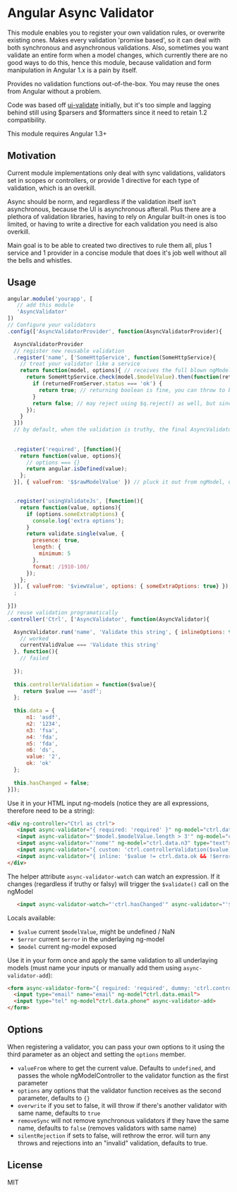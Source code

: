 Angular Async Validator
=====

This module enables you to register your own validation rules, or overwrite existing ones. Makes every validation 'promise based', so it can deal with both synchronous  and asynchronous validations. Also, sometimes you want validate an entire form when a model changes, which currently there are no good ways to do this, hence this module, because 
validation and form manipulation in Angular 1.x is a pain by itself.  

Provides no validation functions out-of-the-box. You may reuse the ones from Angular without a problem. 

Code was based off [ui-validate](http://angular-ui.github.io/ui-utils/#/validate) initially, but it's too simple and lagging behind still using $parsers and $formatters since it need to retain 1.2 compatibility.

This module requires Angular 1.3+

## Motivation

Current module implementations only deal with sync validations, validators set in scopes or controllers, 
or provide 1 directive for each type of validation, which is an overkill. 

Async should be norm, and regardless if the validation itself isn't asynchronous, because the UI is asynchronous afterall. Plus there are a plethora of validation libraries, having to rely on Angular built-in ones is too limited, or having to write a directive for each validation you need is also overkill.

Main goal is to be able to created two directives to rule them all, plus 1 service and 1 provider in a concise 
module that does it's job well without all the bells and whistles.

## Usage

```js
angular.module('yourapp', [
   // add this module
   'AsyncValidator'
])
// Configure your validators
.config(['AsyncValidatorProvider', function(AsyncValidatorProvider){

  AsyncValidatorProvider
  // register new reusable validation
  .register('name', ['SomeHttpService', function(SomeHttpService){
    // treat your validator like a service
    return function(model, options){ // receives the full blown ngModelController
      return SomeHttpService.check(model.$modelValue).then(function(returnedFromServer){
        if (returnedFromServer.status === 'ok') {
          return true; // returning boolean is fine, you can throw to break the validation
        }
        return false; // may reject using $q.reject() as well, but since false will forcefully reject the validation
      });
    }
  }])
  // by default, when the validation is truthy, the final AsyncValidator.run() call will have the ngModel.$modelValue
  
  
  .register('required', [function(){
    return function(value, options){
      // options === {}
      return angular.isDefined(value);
    };
  }], { valueFrom: '$$rawModelValue' }) // pluck it out from ngModel, using $$rawModelValue instead of $modelValue, because $modelValue might only be defined after required validation is actually called


  .register('usingValidateJs', [function(){
    return function(value, options){
      if (options.someExtraOptions) {
        console.log('extra options');
      }
      return validate.single(value, {
        presence: true,
        length: {
          minimum: 5
        },
        format: /1910-100/
      });
    };
  }], { valueFrom: '$viewValue', options: { someExtraOptions: true} });
  ;
  
}])
// reuse validation programatically
.controller('Ctrl', ['AsyncValidator', function(AsyncValidator){

  AsyncValidator.run('name', 'Validate this string', { inlineOptions: true }).then(function(currentValidValue){
    // worked
    currentValidValue === 'Validate this string'
  }, function(){
    // failed
    
  });
  
  this.controllerValidation = function($value){
     return $value === 'asdf';
  };
  
  this.data = {
      n1: 'asdf',
      n2: '1234',
      n3: 'fsa',
      n4: 'fda',
      n5: 'fda',
      n6: 'ds',
      value: '2',
      ok: 'ok'  
  };
  
  this.hasChanged = false;
}]);
```

Use it in your HTML input ng-models (notice they are all expressions, therefore need to be a string):

```html
<div ng-controller="Ctrl as ctrl">
   <input async-validator="{ required: 'required' }" ng-model="ctrl.data.n1" type="text">
   <input async-validator="'$model.$modelValue.length > 3'" ng-model="ctrl.data.n2" type="text">
   <input async-validator="'nome'" ng-model="ctrl.data.n3" type="text">
   <input async-validator="{ custom: 'ctrl.controllerValidation($value)' }" ng-model="ctrl.data.n4" type="text">
   <input async-validator="{ inline: '$value != ctrl.data.ok && !$error.required' }" required ng-model="ctrl.data.n5" type="text" >
</div>
```

The helper attribute `async-validator-watch` can watch an expression. If it changes (regardless if truthy or falsy) will trigger the `$validate()` call on the ngModel

```html
   <input async-validator-watch="'ctrl.hasChanged'" async-validator="'$model.$viewValue != ctrl.data.value'" ng-model="data.n6" type="text">
```

Locals available:

* `$value` current `$modelValue`, might be undefined / NaN
* `$error` current `$error` in the underlaying ng-model
* `$model` current ng-model exposed

Use it in your form once and apply the same validation to all underlaying models (must name your inputs or manually add them using `async-validator-add`):

```html
<form async-validator-form="{ required: 'required', dummy: 'ctrl.controllerValidation($value)' }">
  <input type="email" name="email" ng-model"ctrl.data.email">
  <input type="tel" ng-model"ctrl.data.phone" async-validator-add>
</form>
```

## Options

When registering a validator, you can pass your own options to it using the third parameter as an object and setting the `options` member. 

* `valueFrom` where to get the current value. Defaults to `undefined`, and passes the whole ngModelController to the validator function as the first parameter
* `options` any options that the validator function receives as the second parameter, defaults to `{}`
* `overwrite` if you set to false, it will throw if there's another validator with same name, defaults to `true`
* `removeSync` will not remove synchronous validators if they have the same name, defaults to `false` (removes validators with same name)
* `silentRejection` if sets to false, will rethrow the error. will turn any throws and rejections into an "invalid" validation, defaults to true. 

## License

MIT

